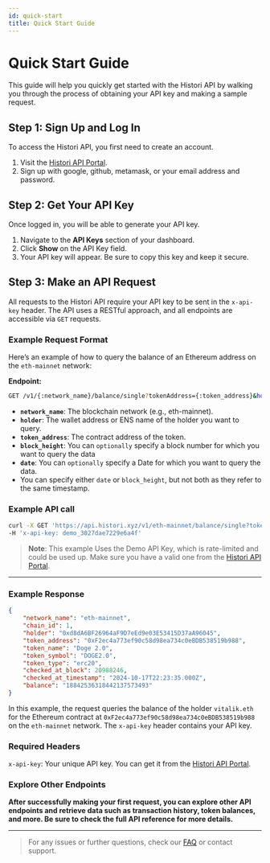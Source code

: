 ```yaml
---
id: quick-start
title: Quick Start Guide
---
```


# Quick Start Guide

This guide will help you quickly get started with the Histori API by walking you through the process of obtaining your API key and making a sample request.

## Step 1: Sign Up and Log In

To access the Histori API, you first need to create an account.

1. Visit the [Histori API Portal](https://api.histori.xyz/sign-up).
2. Sign up with google, github, metamask, or your email address and password.

## Step 2: Get Your API Key

Once logged in, you will be able to generate your API key.

1. Navigate to the **API Keys** section of your dashboard.
2. Click **Show** on the API Key field.
3. Your API key will appear. Be sure to copy this key and keep it secure.

## Step 3: Make an API Request

All requests to the Histori API require your API key to be sent in the `x-api-key` header. The API uses a RESTful approach, and all endpoints are accessible via `GET` requests.

### Example Request Format

Here’s an example of how to query the balance of an Ethereum address on the `eth-mainnet` network:

**Endpoint:**

```bash
GET /v1/{:network_name}/balance/single?tokenAddress={:token_address}&holder={:holder}&blockNumber={:block_number}
```
- **`network_name`**: The blockchain network (e.g., eth-mainnet).
- **`holder`**: The wallet address or ENS name of the holder you want to query.
- **`token_address`**: The contract address of the token.
- **`block_height`**: You can `optionally` specify a block number for which you want to query the data
- **`date`**: You can `optionally` specify a Date for which you want to query the data. 
- You can specify either `date` or `block_height`, but not both as they refer to the same timestamp.
  
### Example API call
``` bash
curl -X GET 'https://api.histori.xyz/v1/eth-mainnet/balance/single?token_address=0xF2ec4a773ef90c58d98ea734c0eBDB538519b988&holder=vitalik.eth' \
-H 'x-api-key: demo_3027dae7229e6a4f'
```
> **Note**: This example Uses the Demo API Key, which is rate-limited and could be used up. Make sure you have a valid one from the [Histori API Portal](https://api.histori.xyz/sign-up).

--- 

### Example Response
```json
{
    "network_name": "eth-mainnet",
    "chain_id": 1,
    "holder": "0xd8dA6BF26964aF9D7eEd9e03E53415D37aA96045",
    "token_address": "0xF2ec4a773ef90c58d98ea734c0eBDB538519b988",
    "token_name": "Doge 2.0",
    "token_symbol": "DOGE2.0",
    "token_type": "erc20",
    "checked_at_block": 20988246,
    "checked_at_timestamp": "2024-10-17T22:23:35.000Z",
    "balance": "18842536318442137573493"
}

```

In this example, the request queries the balance of the holder `vitalik.eth` for the Ethereum contract at `0xF2ec4a773ef90c58d98ea734c0eBDB538519b988` on the `eth-mainnet` network. The `x-api-key` header contains your API key.

### Required Headers

`x-api-key`: Your unique API key. You can get it from the [Histori API Portal](https://api.histori.xyz/sign-up).

### Explore Other Endpoints

**After successfully making your first request, you can explore other API endpoints and retrieve data such as transaction history, token balances, and more. Be sure to check the full API reference for more details.**

---

> For any issues or further questions, check our [FAQ](docs.histori.xyz/docs/faq) or contact support.
